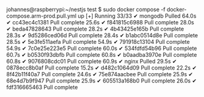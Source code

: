 johannes@raspberrypi:~/nestjs test $ sudo docker compose -f docker-compose.arm-prod.pull.yml up
[+] Running 33/33
 ✔ mongodb Pulled                                                                                                                                                             64.0s 
   ✔ cc43ec4c1381 Pull complete                                                                                                                                               25.6s 
   ✔ f841815c6988 Pull complete                                                                                                                                               28.0s 
   ✔ beda47828643 Pull complete                                                                                                                                               28.2s 
   ✔ 4b43425e165b Pull complete                                                                                                                                               28.3s 
   ✔ 9d5286ced06d Pull complete                                                                                                                                               28.4s 
   ✔ b1abc0514d8e Pull complete                                                                                                                                               28.5s 
   ✔ 5e3fe511aefa Pull complete                                                                                                                                               54.9s 
   ✔ 791918c13104 Pull complete                                                                                                                                               54.9s 
   ✔ 7c0e25e223e5 Pull complete                                                                                                                                               60.0s 
   ✔ 534fdfd54b96 Pull complete                                                                                                                                               60.7s 
   ✔ b0530f93dbfb Pull complete                                                                                                                                               60.8s 
   ✔ b0aadba3970e Pull complete                                                                                                                                               60.8s 
   ✔ 9076808cdc01 Pull complete                                                                                                                                               60.9s 
 ✔ nginx Pulled                                                                                                                                                               29.5s 
   ✔ 0878ecc8b0af Pull complete                                                                                                                                               15.2s 
   ✔ d482c1064d09 Pull complete                                                                                                                                               22.2s 
   ✔ 8f42b11f40a7 Pull complete                                                                                                                                               24.6s 
   ✔ 75e874aacbee Pull complete                                                                                                                                               25.9s 
   ✔ 68e4d7b9f947 Pull complete                                                                                                                                               25.9s 
   ✔ 605513a168b0 Pull complete                                                                                                                                               26.0s 
   ✔ fdf316665463 Pull complete                                                                                                          